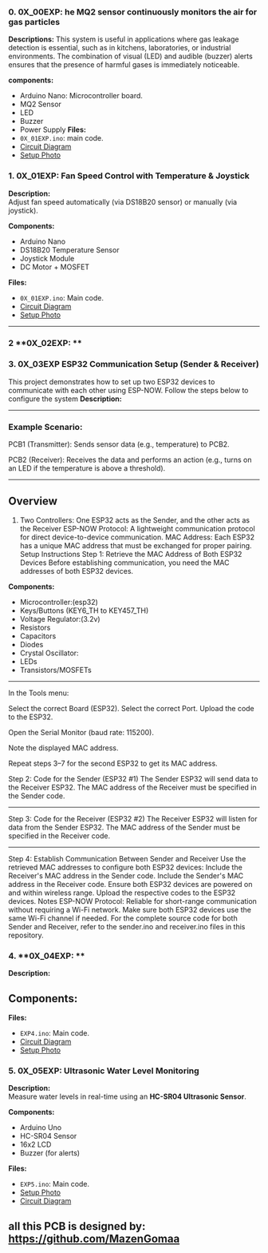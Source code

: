 
### 0. **0X_00EXP: he MQ2 sensor continuously monitors the air for gas particles**

**Descriptions:**
This system is useful in applications where gas leakage detection is essential, such as in kitchens, laboratories, or industrial environments. The combination of visual (LED) and audible (buzzer) alerts ensures that the presence of harmful gases is immediately noticeable.

**components:**
- Arduino Nano: Microcontroller board.
- MQ2 Sensor
- LED
- Buzzer
- Power Supply
**Files:**
- `0X_01EXP.ino`: main code.
- [Circuit Diagram](./images/photo.png)
- [Setup Photo](./images/photo.jpg)


### 1. **0X_01EXP: Fan Speed Control with Temperature & Joystick** 
**Description:**  
Adjust fan speed automatically (via DS18B20 sensor) or manually (via joystick).  

**Components:**  
- Arduino Nano  
- DS18B20 Temperature Sensor  
- Joystick Module  
- DC Motor + MOSFET  

**Files:**  
- `0X_01EXP.ino`: Main code.  
- [Circuit Diagram](./images/photo.png)  
- [Setup Photo](./images/photo.jpg)  


---



### 2 **0X_02EXP: **


### 3. **0X_03EXP ESP32 Communication Setup (Sender & Receiver)**

This project demonstrates how to set up two ESP32 devices to communicate with each other using ESP-NOW. Follow the steps below to configure the system
**Description:**  

------

 ### Example Scenario:
PCB1 (Transmitter): Sends sensor data (e.g., temperature) to PCB2.

PCB2 (Receiver): Receives the data and performs an action (e.g., turns on an LED if the temperature is above a threshold).

---

## Overview
 1. Two Controllers: One ESP32 acts as the Sender, and the other acts as the Receiver
ESP-NOW Protocol: A lightweight communication protocol for direct device-to-device communication.
MAC Address: Each ESP32 has a unique MAC address that must be exchanged for proper pairing.
Setup Instructions
Step 1: Retrieve the MAC Address of Both ESP32 Devices
Before establishing communication, you need the MAC addresses of both ESP32 devices.



**Components:** 
 - Microcontroller:(esp32)
 - Keys/Buttons (KEY6_TH to KEY457_TH)
 - Voltage Regulator:(3.2v)
 - Resistors
 - Capacitors
 - Diodes
 - Crystal Oscillator:
 - LEDs
 - Transistors/MOSFETs
 -----

In the Tools menu:

Select the correct Board (ESP32).
Select the correct Port.
Upload the code to the ESP32.

Open the Serial Monitor (baud rate: 115200).

Note the displayed MAC address.

Repeat steps 3–7 for the second ESP32 to get its MAC address.

Step 2: Code for the Sender (ESP32 #1)
The Sender ESP32 will send data to the Receiver ESP32. The MAC address of the Receiver must be specified in the Sender code.

-------------

Step 3: Code for the Receiver (ESP32 #2)
The Receiver ESP32 will listen for data from the Sender ESP32. The MAC address of the Sender must be specified in the Receiver code.

---------------

Step 4: Establish Communication Between Sender and Receiver
Use the retrieved MAC addresses to configure both ESP32 devices:
Include the Receiver's MAC address in the Sender code.
Include the Sender's MAC address in the Receiver code.
Ensure both ESP32 devices are powered on and within wireless range.
Upload the respective codes to the ESP32 devices.
Notes
ESP-NOW Protocol: Reliable for short-range communication without requiring a Wi-Fi network.
Make sure both ESP32 devices use the same Wi-Fi channel if needed.
For the complete source code for both Sender and Receiver, refer to the sender.ino and receiver.ino files in this repository.

### 4. **0X_04EXP: **  
**Description:**  

**Components:**  
-  

**Files:**  
- `EXP4.ino`: Main code.  
- [Circuit Diagram](./images/photo.png)  
- [Setup Photo](./images/photo.jpg)  




### 5. **0X_05EXP: Ultrasonic Water Level Monitoring**  
**Description:**  
Measure water levels in real-time using an **HC-SR04 Ultrasonic Sensor**.  

**Components:**  
- Arduino Uno  
- HC-SR04 Sensor  
- 16x2 LCD  
- Buzzer (for alerts)  

**Files:**  
- `EXP5.ino`: Main code.  
- [Setup Photo](./images/photo.jpg)  
- [Circuit Diagram ](./images/photo.png)

## all this PCB is designed by: https://github.com/MazenGomaa


